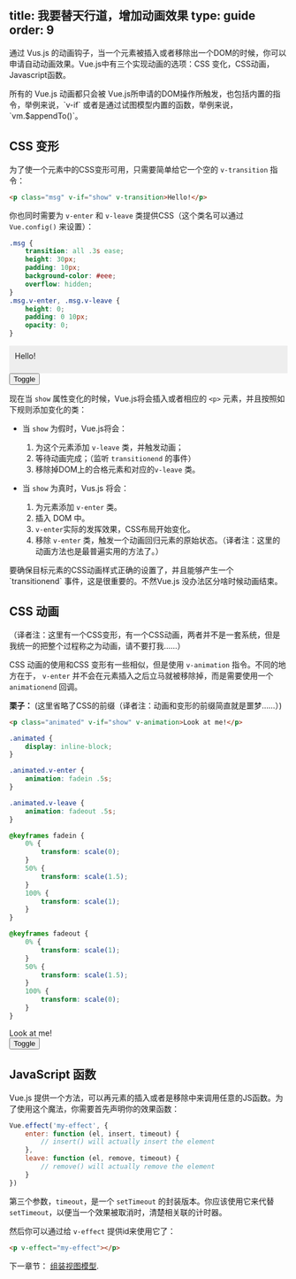 title: 我要替天行道，增加动画效果
type: guide
order: 9
---

通过 Vus.js 的动画钩子，当一个元素被插入或者移除出一个DOM的时候，你可以申请自动动画效果。Vue.js中有三个实现动画的选项：CSS 变化，CSS动画，Javascript函数。

<p class="tip">所有的 Vue.js 动画都只会被 Vue.js所申请的DOM操作所触发，也包括内置的指令，举例来说，`v-if` 或者是通过试图模型内置的函数，举例来说，`vm.$appendTo()`。</p>

## CSS 变形

为了使一个元素中的CSS变形可用，只需要简单给它一个空的 `v-transition` 指令：

``` html
<p class="msg" v-if="show" v-transition>Hello!</p>
```

你也同时需要为 `v-enter` 和 `v-leave` 类提供CSS（这个类名可以通过 `Vue.config()` 来设置）：

``` css
.msg {
    transition: all .3s ease;
    height: 30px;
    padding: 10px;
    background-color: #eee;
    overflow: hidden;
}
.msg.v-enter, .msg.v-leave {
    height: 0;
    padding: 0 10px;
    opacity: 0;
}
```

<div id="demo"><p class="msg" v-if="show" v-transition>Hello!</p><button v-on="click: show = !show">Toggle</button></div>

<style>
.msg {
    transition: all .5s ease;
    height: 30px;
    background-color: #eee;
    overflow: hidden;
    padding: 10px;
    margin: 0 !important;
}
.msg.v-enter, .msg.v-leave {
    height: 0;
    padding: 0 10px;
    opacity: 0;
}
</style>

<script>
new Vue({
    el: '#demo',
    data: { show: true }
})
</script>

现在当 `show` 属性变化的时候，Vue.js将会插入或者相应的 `<p>` 元素，并且按照如下规则添加变化的类：

- 当 `show` 为假时，Vue.js将会：
    1. 为这个元素添加 `v-leave` 类，并触发动画；
    2. 等待动画完成；（监听 `transitionend` 的事件）
    3. 移除掉DOM上的合格元素和对应的`v-leave` 类。

- 当 `show` 为真时，Vus.js 将会：
    1. 为元素添加 `v-enter` 类。
    2. 插入 DOM 中。
    3. `v-enter`实际的发挥效果，CSS布局开始变化。
    4. 移除 `v-enter` 类，触发一个动画回归元素的原始状态。（译者注：这里的动画方法也是最普遍实用的方法了。）

<p class="tip">要确保目标元素的CSS动画样式正确的设置了，并且能够产生一个 `transitionend` 事件，这是很重要的。不然Vue.js 没办法区分啥时候动画结束。</p>

## CSS 动画

（译者注：这里有一个CSS变形，有一个CSS动画，两者并不是一套系统，但是我统一的把整个过程称之为动画，请不要打我……）

CSS 动画的使用和CSS 变形有一些相似，但是使用 `v-animation` 指令。不同的地方在于， `v-enter` 并不会在元素插入之后立马就被移除掉，而是需要使用一个 `animationend` 回调。

**栗子：** (这里省略了CSS的前缀（译者注：动画和变形的前缀简直就是噩梦……）)

``` html
<p class="animated" v-if="show" v-animation>Look at me!</p>
```

``` css
.animated {
    display: inline-block;
}

.animated.v-enter {
    animation: fadein .5s;
}

.animated.v-leave {
    animation: fadeout .5s;
}

@keyframes fadein {
    0% {
        transform: scale(0);
    }
    50% {
        transform: scale(1.5);
    }
    100% {
        transform: scale(1);
    }
}

@keyframes fadeout {
    0% {
        transform: scale(1);
    }
    50% {
        transform: scale(1.5);
    }
    100% {
        transform: scale(0);
    }
}
```

<div id="anim" class="demo"><span class="animated" v-if="show" v-animation>Look at me!</span><br><button v-on="click: show = !show">Toggle</button></div>

<style>
    .animated {
        display: inline-block;
    }
    .animated.v-enter {
        -webkit-animation: fadein .5s;
        animation: fadein .5s;
    }
    .animated.v-leave {
        -webkit-animation: fadeout .5s;
        animation: fadeout .5s;
    }
    @keyframes fadein {
        0% {
            transform: scale(0);
            -webkit-transform: scale(0);
        }
        50% {
            transform: scale(1.5);
            -webkit-transform: scale(1.5);
        }
        100% {
            transform: scale(1);
            -webkit-transform: scale(1);
        }
    }
    @keyframes fadeout {
        0% {
            transform: scale(1);
            -webkit-transform: scale(1);
        }
        50% {
            transform: scale(1.5);
            -webkit-transform: scale(1.5);
        }
        100% {
            transform: scale(0);
            -webkit-transform: scale(0);
        }
    }
    @-webkit-keyframes fadein {
        0% {
            -webkit-transform: scale(0);
        }
        50% {
            -webkit-transform: scale(1.5);
        }
        100% {
            -webkit-transform: scale(1);
        }
    }
    @-webkit-keyframes fadeout {
        0% {
            -webkit-transform: scale(1);
        }
        50% {
            -webkit-transform: scale(1.5);
        }
        100% {
            -webkit-transform: scale(0);
        }
    }
</style>

<script>
new Vue({
    el: '#anim',
    data: { show: true }
})
</script>

## JavaScript 函数

Vue.js 提供一个方法，可以再元素的插入或者是移除中来调用任意的JS函数。为了使用这个魔法，你需要首先声明你的效果函数：

``` js
Vue.effect('my-effect', {
    enter: function (el, insert, timeout) {
        // insert() will actually insert the element
    },
    leave: function (el, remove, timeout) {
        // remove() will actually remove the element
    }
})
```

第三个参数，`timeout`，是一个 `setTimeout` 的封装版本。你应该使用它来代替 `setTimeout`，以便当一个效果被取消时，清楚相关联的计时器。

然后你可以通过给 `v-effect` 提供id来使用它了：

``` html
<p v-effect="my-effect"></p>
```

下一章节： [组装视图模型](/guide/composition.html).